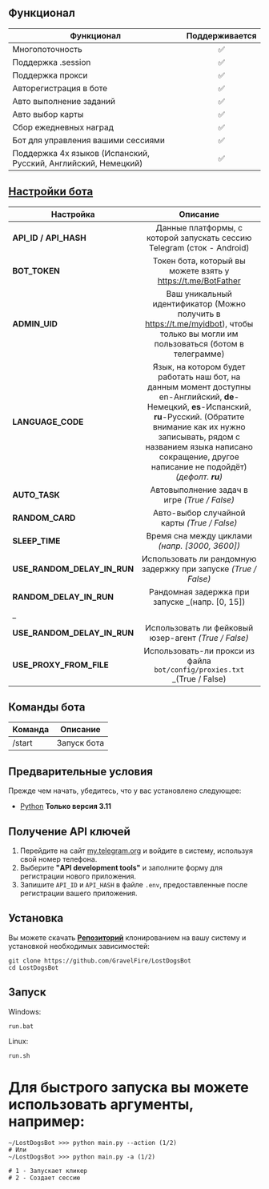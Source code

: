 ## Функционал  
| Функционал                                              | Поддерживается |
|---------------------------------------------------------|:--------------:|
| Многопоточность                                         |       ✅        |
| Поддержка .session                                      |       ✅        |
| Поддержка прокси                                        |       ✅        |
| Авторегистрация в боте                                  |       ✅        |
| Авто выполнение заданий                                 |       ✅        |
| Авто выбор карты                                        |       ✅        |
| Сбор ежедневных наград                                  |       ✅        |
| Бот для управления вашими сессиями                                  |       ✅        |
| Поддержка 4х языков (Испанский, Русский, Английский, Немецкий) |       ✅        |


## [Настройки бота](https://github.com/GravelFire/LostDogsBot/blob/master/.env-example/)
| Настройка               |                                Описание                                 |
|-------------------------|:-----------------------------------------------------------------------:|
| **API_ID / API_HASH**   | Данные платформы, с которой запускать сессию Telegram (сток - Android)  | 
| **BOT_TOKEN**           | Токен бота, который вы можете взять у https://t.me/BotFather  | 
| **ADMIN_UID**           | Ваш уникальный идентификатор (Можно получить в https://t.me/myidbot), чтобы только вы могли им пользоваться (ботом в телеграмме)     | 
| **LANGUAGE_CODE**       | Язык, на котором будет работать наш бот, на данным момент доступны en-Английский, **de**-Немецкий, **es**-Испанский, **ru**-Русский. (Обратите внимание как их нужно записывать, рядом с названием языка написано сокращение, другое написание не подойдёт) _(дефолт. **ru**)_ |
| **AUTO_TASK**           |               Автовыполнение задач в игре  _(True / False)_                        |
| **RANDOM_CARD**         |      Авто-выбор случайной карты  _(True / False)_                                  |
| **SLEEP_TIME**          |          Время сна между циклами _(напр. [3000, 3600])_          |
| **USE_RANDOM_DELAY_IN_RUN**  | Использовать ли рандомную задержку при запуске _(True / False)_                               |
| **RANDOM_DELAY_IN_RUN**      | Рандомная задержка при запуске _(напр. [0, 15])
_                                               |
| **USE_RANDOM_DELAY_IN_RUN**  | Использовать ли фейковый юзер-агент _(True / False)_                               |
| **USE_PROXY_FROM_FILE** | Использовать-ли прокси из файла `bot/config/proxies.txt`  _(True / False) |

## Команды бота
| Команда               |                                Описание                                 |
|-------------------------|:-----------------------------------------------------------------------:|
| /start                 | Запуск бота          |

## Предварительные условия
Прежде чем начать, убедитесь, что у вас установлено следующее:
- [Python](https://www.python.org/downloads/) **Только версия 3.11**

## Получение API ключей
1. Перейдите на сайт [my.telegram.org](https://my.telegram.org) и войдите в систему, используя свой номер телефона.
2. Выберите **"API development tools"** и заполните форму для регистрации нового приложения.
3. Запишите `API_ID` и `API_HASH` в файле `.env`, предоставленные после регистрации вашего приложения.

## Установка
Вы можете скачать [**Репозиторий**](https://github.com/GravelFire/LostDogsBot) клонированием на вашу систему и установкой необходимых зависимостей:
```shell
git clone https://github.com/GravelFire/LostDogsBot
cd LostDogsBot
```
## Запуск
Windows:
```shell
run.bat
```

Linux:
```shell
run.sh
```

# Для быстрого запуска вы можете использовать аргументы, например:

```shell
~/LostDogsBot >>> python main.py --action (1/2)
# Или
~/LostDogsBot >>> python main.py -a (1/2)

# 1 - Запускает кликер
# 2 - Создает сессию
```

